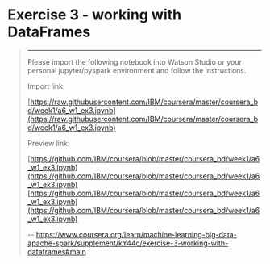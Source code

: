 # Exercise 3 - working with DataFrames
> 
> * * *
> 
> Please import the following notebook into Watson Studio or your personal jupyter/pyspark environment and follow the instructions.
> 
> Import link:
> 
> [https://raw.githubusercontent.com/IBM/coursera/master/coursera_bd/week1/a6_w1_ex3.ipynb](https://raw.githubusercontent.com/IBM/coursera/master/coursera_bd/week1/a6_w1_ex3.ipynb)
> 
> Preview link:
> 
> [https://github.com/IBM/coursera/blob/master/coursera_bd/week1/a6_w1_ex3.ipynb](https://github.com/IBM/coursera/blob/master/coursera_bd/week1/a6_w1_ex3.ipynb)[https://github.com/IBM/coursera/blob/master/coursera_bd/week1/a6_w1_ex3.ipynb](https://github.com/IBM/coursera/blob/master/coursera_bd/week1/a6_w1_ex3.ipynb)
>
> -- https://www.coursera.org/learn/machine-learning-big-data-apache-spark/supplement/kY44c/exercise-3-working-with-dataframes#main
